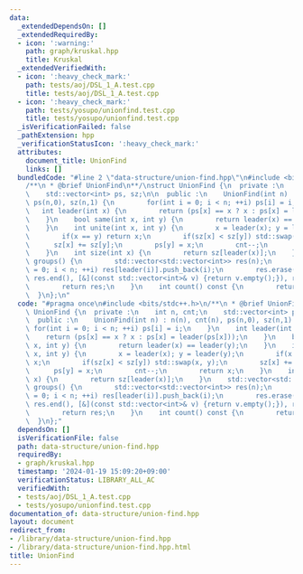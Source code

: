 ```yaml
---
data:
  _extendedDependsOn: []
  _extendedRequiredBy:
  - icon: ':warning:'
    path: graph/kruskal.hpp
    title: Kruskal
  _extendedVerifiedWith:
  - icon: ':heavy_check_mark:'
    path: tests/aoj/DSL_1_A.test.cpp
    title: tests/aoj/DSL_1_A.test.cpp
  - icon: ':heavy_check_mark:'
    path: tests/yosupo/unionfind.test.cpp
    title: tests/yosupo/unionfind.test.cpp
  _isVerificationFailed: false
  _pathExtension: hpp
  _verificationStatusIcon: ':heavy_check_mark:'
  attributes:
    document_title: UnionFind
    links: []
  bundledCode: "#line 2 \"data-structure/union-find.hpp\"\n#include <bits/stdc++.h>\n\
    /**\n * @brief UnionFind\n**/\nstruct UnionFind {\n  private :\n    int n, cnt;\n\
    \    std::vector<int> ps, sz;\n\n  public :\n    UnionFind(int n) : n(n), cnt(n),\
    \ ps(n,0), sz(n,1) {\n        for(int i = 0; i < n; ++i) ps[i] = i;\n    }\n \
    \   int leader(int x) {\n        return (ps[x] == x ? x : ps[x] = leader(ps[x]));\n\
    \    }\n    bool same(int x, int y) {\n        return leader(x) == leader(y);\n\
    \    }\n    int unite(int x, int y) {\n        x = leader(x); y = leader(y);\n\
    \        if(x == y) return x;\n        if(sz[x] < sz[y]) std::swap(x, y);\n  \
    \      sz[x] += sz[y];\n        ps[y] = x;\n        cnt--;\n        return x;\n\
    \    }\n    int size(int x) {\n        return sz[leader(x)];\n    }\n    std::vector<std::vector<int>>\
    \ groups() {\n        std::vector<std::vector<int>> res(n);\n        for(int i\
    \ = 0; i < n; ++i) res[leader(i)].push_back(i);\n        res.erase(std::remove_if(res.begin(),\
    \ res.end(), [&](const std::vector<int>& v) {return v.empty();}), res.end());\n\
    \        return res;\n    }\n    int count() const {\n        return cnt;\n  \
    \  }\n};\n"
  code: "#pragma once\n#include <bits/stdc++.h>\n/**\n * @brief UnionFind\n**/\nstruct\
    \ UnionFind {\n  private :\n    int n, cnt;\n    std::vector<int> ps, sz;\n\n\
    \  public :\n    UnionFind(int n) : n(n), cnt(n), ps(n,0), sz(n,1) {\n       \
    \ for(int i = 0; i < n; ++i) ps[i] = i;\n    }\n    int leader(int x) {\n    \
    \    return (ps[x] == x ? x : ps[x] = leader(ps[x]));\n    }\n    bool same(int\
    \ x, int y) {\n        return leader(x) == leader(y);\n    }\n    int unite(int\
    \ x, int y) {\n        x = leader(x); y = leader(y);\n        if(x == y) return\
    \ x;\n        if(sz[x] < sz[y]) std::swap(x, y);\n        sz[x] += sz[y];\n  \
    \      ps[y] = x;\n        cnt--;\n        return x;\n    }\n    int size(int\
    \ x) {\n        return sz[leader(x)];\n    }\n    std::vector<std::vector<int>>\
    \ groups() {\n        std::vector<std::vector<int>> res(n);\n        for(int i\
    \ = 0; i < n; ++i) res[leader(i)].push_back(i);\n        res.erase(std::remove_if(res.begin(),\
    \ res.end(), [&](const std::vector<int>& v) {return v.empty();}), res.end());\n\
    \        return res;\n    }\n    int count() const {\n        return cnt;\n  \
    \  }\n};"
  dependsOn: []
  isVerificationFile: false
  path: data-structure/union-find.hpp
  requiredBy:
  - graph/kruskal.hpp
  timestamp: '2024-01-19 15:09:20+09:00'
  verificationStatus: LIBRARY_ALL_AC
  verifiedWith:
  - tests/aoj/DSL_1_A.test.cpp
  - tests/yosupo/unionfind.test.cpp
documentation_of: data-structure/union-find.hpp
layout: document
redirect_from:
- /library/data-structure/union-find.hpp
- /library/data-structure/union-find.hpp.html
title: UnionFind
---
```

